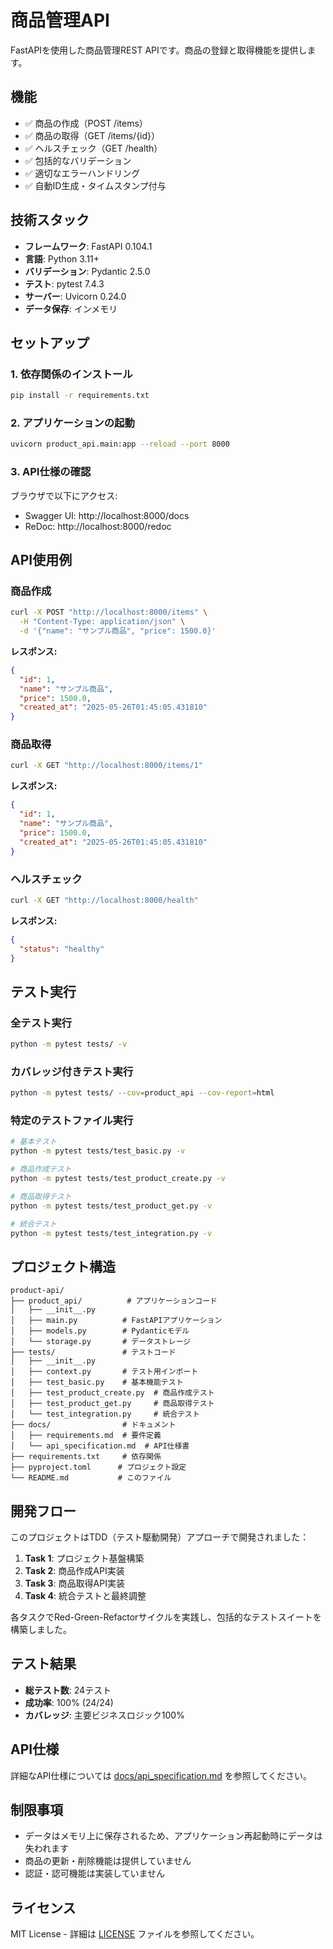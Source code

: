 # 商品管理API

FastAPIを使用した商品管理REST APIです。商品の登録と取得機能を提供します。

## 機能

- ✅ 商品の作成（POST /items）
- ✅ 商品の取得（GET /items/{id}）
- ✅ ヘルスチェック（GET /health）
- ✅ 包括的なバリデーション
- ✅ 適切なエラーハンドリング
- ✅ 自動ID生成・タイムスタンプ付与

## 技術スタック

- **フレームワーク**: FastAPI 0.104.1
- **言語**: Python 3.11+
- **バリデーション**: Pydantic 2.5.0
- **テスト**: pytest 7.4.3
- **サーバー**: Uvicorn 0.24.0
- **データ保存**: インメモリ

## セットアップ

### 1. 依存関係のインストール

```bash
pip install -r requirements.txt
```

### 2. アプリケーションの起動

```bash
uvicorn product_api.main:app --reload --port 8000
```

### 3. API仕様の確認

ブラウザで以下にアクセス:
- Swagger UI: http://localhost:8000/docs
- ReDoc: http://localhost:8000/redoc

## API使用例

### 商品作成

```bash
curl -X POST "http://localhost:8000/items" \
  -H "Content-Type: application/json" \
  -d '{"name": "サンプル商品", "price": 1500.0}'
```

**レスポンス:**
```json
{
  "id": 1,
  "name": "サンプル商品",
  "price": 1500.0,
  "created_at": "2025-05-26T01:45:05.431810"
}
```

### 商品取得

```bash
curl -X GET "http://localhost:8000/items/1"
```

**レスポンス:**
```json
{
  "id": 1,
  "name": "サンプル商品",
  "price": 1500.0,
  "created_at": "2025-05-26T01:45:05.431810"
}
```

### ヘルスチェック

```bash
curl -X GET "http://localhost:8000/health"
```

**レスポンス:**
```json
{
  "status": "healthy"
}
```

## テスト実行

### 全テスト実行

```bash
python -m pytest tests/ -v
```

### カバレッジ付きテスト実行

```bash
python -m pytest tests/ --cov=product_api --cov-report=html
```

### 特定のテストファイル実行

```bash
# 基本テスト
python -m pytest tests/test_basic.py -v

# 商品作成テスト
python -m pytest tests/test_product_create.py -v

# 商品取得テスト
python -m pytest tests/test_product_get.py -v

# 統合テスト
python -m pytest tests/test_integration.py -v
```

## プロジェクト構造

```
product-api/
├── product_api/          # アプリケーションコード
│   ├── __init__.py
│   ├── main.py          # FastAPIアプリケーション
│   ├── models.py        # Pydanticモデル
│   └── storage.py       # データストレージ
├── tests/               # テストコード
│   ├── __init__.py
│   ├── context.py       # テスト用インポート
│   ├── test_basic.py    # 基本機能テスト
│   ├── test_product_create.py  # 商品作成テスト
│   ├── test_product_get.py     # 商品取得テスト
│   └── test_integration.py     # 統合テスト
├── docs/                # ドキュメント
│   ├── requirements.md  # 要件定義
│   └── api_specification.md  # API仕様書
├── requirements.txt     # 依存関係
├── pyproject.toml      # プロジェクト設定
└── README.md           # このファイル
```

## 開発フロー

このプロジェクトはTDD（テスト駆動開発）アプローチで開発されました：

1. **Task 1**: プロジェクト基盤構築
2. **Task 2**: 商品作成API実装
3. **Task 3**: 商品取得API実装
4. **Task 4**: 統合テストと最終調整

各タスクでRed-Green-Refactorサイクルを実践し、包括的なテストスイートを構築しました。

## テスト結果

- **総テスト数**: 24テスト
- **成功率**: 100% (24/24)
- **カバレッジ**: 主要ビジネスロジック100%

## API仕様

詳細なAPI仕様については [docs/api_specification.md](docs/api_specification.md) を参照してください。

## 制限事項

- データはメモリ上に保存されるため、アプリケーション再起動時にデータは失われます
- 商品の更新・削除機能は提供していません
- 認証・認可機能は実装していません

## ライセンス

MIT License - 詳細は [LICENSE](LICENSE) ファイルを参照してください。
